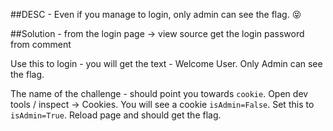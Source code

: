 ##DESC - Even if you manage to login, only admin can see the flag. 😝

##Solution - 
from the login page -> view source get the login password from comment 

<!-- TODO: remove backup testing creds user123/password321 -->

Use this to login - you will get the text - Welcome User. Only Admin can see the flag. 

The name of the challenge - should point you towards `cookie`. Open dev tools / inspect -> Cookies. You will see a cookie `isAdmin=False`. Set this to `isAdmin=True`. Reload page and should get the flag.
